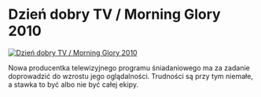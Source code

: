 Dzień dobry TV / Morning Glory 2010 
=============
[![Dzień dobry TV / Morning Glory 2010 ](http://vidos.pl/images/player.gif)](http://vidos.pl/dzien-dobry-tv-morning-glory-2010)

 Nowa producentka telewizyjnego programu śniadaniowego ma za zadanie doprowadzić do wzrostu jego oglądalności. Trudności są przy tym niemałe, a stawka to być albo nie być całej ekipy.
